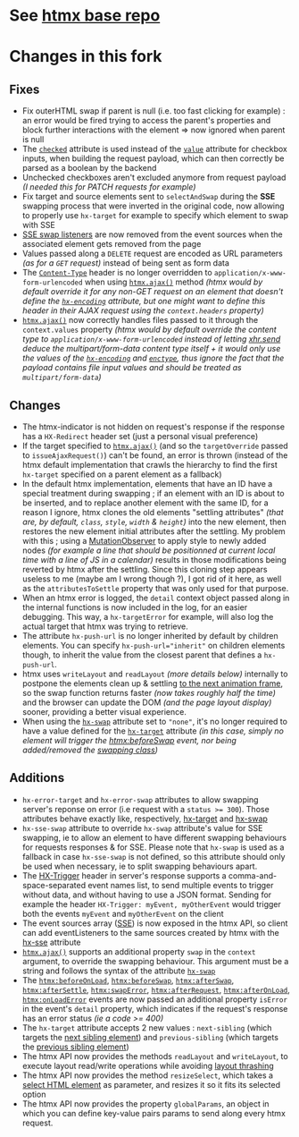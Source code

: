 # See [htmx base repo](https://github.com/bigskysoftware/htmx)

# Changes in this fork
## Fixes
- Fix outerHTML swap if parent is null (i.e. too fast clicking for example) : an error would be fired trying to access the parent's properties and block further interactions with the element => now ignored when parent is null
- The [`checked`](https://developer.mozilla.org/en/docs/Web/HTML/Element/Input/checkbox#checked) attribute is used instead of the [`value`](https://developer.mozilla.org/en/docs/Web/HTML/Element/Input/checkbox#value) attribute for checkbox inputs, when building the request payload, which can then correctly be parsed as a boolean by the backend
- Unchecked checkboxes aren't excluded anymore from request payload _(I needed this for PATCH requests for example)_
- Fix target and source elements sent to `selectAndSwap` during the **SSE** swapping process that were inverted in the original code, now allowing to properly use `hx-target` for example to specify which element to swap with SSE
- [SSE swap listeners](https://htmx.org/attributes/hx-sse/) are now removed from the event sources when the associated element gets removed from the page
- Values passed along a `DELETE` request are encoded as URL parameters _(as for a `GET` request)_ instead of being sent as form data 
- The [`Content-Type`](https://developer.mozilla.org/en/docs/Web/HTTP/Headers/Content-Type) header is no longer overridden to `application/x-www-form-urlencoded` when using [`htmx.ajax()`](https://htmx.org/api/#ajax) method _(htmx would by default override it for any non-GET request on an element that doesn't define the [`hx-encoding`](https://htmx.org/attributes/hx-encoding/) attribute, but one might want to define this header in their AJAX request using the `context.headers` property)_
- [`htmx.ajax()`](https://htmx.org/api/#ajax) now correctly handles files passed to it through the `context.values` property _(htmx would by default override the content type to `application/x-www-form-urlencoded` instead of letting [xhr.send](https://xhr.spec.whatwg.org/#the-send()-method) deduce the multipart/form-data content type itself + it would only use the values of the [`hx-encoding`](https://htmx.org/attributes/hx-encoding/) and [`enctype`](https://developer.mozilla.org/en/docs/Web/API/HTMLFormElement/enctype), thus ignore the fact that the payload contains file input values and should be treated as `multipart/form-data`)_
## Changes
- The htmx-indicator is not hidden on request's response if the response has a `HX-Redirect` header set (just a personal visual preference)
- If the target specified to [`htmx.ajax()`](https://htmx.org/api/#ajax) (and so the `targetOverride` passed to `issueAjaxRequest()`) can't be found, an error is thrown (instead of the htmx default implementation that crawls the hierarchy to find the first `hx-target` specified on a parent element as a fallback)
- In the default htmx implementation, elements that have an ID have a special treatment during swapping ; if an element with an ID is about to be inserted, and to replace another element with the same ID, for a reason I ignore, htmx clones the old elements "settling attributes" _(that are, by default, `class`, `style`, `width` & `height`)_ into the new element, then restores the new element initial attributes after the settling. My problem with this ; using a [MutationObserver](https://developer.mozilla.org/en/docs/Web/API/MutationObserver) to apply style to newly added nodes _(for example a line that should be positionned at current local time with a line of JS in a calendar)_ results in those modifications being reverted by htmx after the settling. Since this cloning step appears useless to me (maybe am I wrong though ?), I got rid of it here, as well as the `attributesToSettle` property that was only used for that purpose.
- When an htmx error is logged, the `detail` context object passed along in the internal functions is now included in the log, for an easier debugging. This way, a `hx-targetError` for example, will also log the actual target that htmx was trying to retrieve.
- The attribute `hx-push-url` is no longer inherited by default by children elements. You can specify `hx-push-url="inherit"` on children elements though, to inherit the value from the closest parent that defines a `hx-push-url`.
- htmx uses `writeLayout` and `readLayout` _(more details below)_ internally to postpone the elements clean up & settling [to the next animation frame](https://developer.mozilla.org/en/docs/Web/API/Window/requestAnimationFrame), so the swap function returns faster _(now takes roughly half the time)_ and the browser can update the DOM _(and the page layout display)_ sooner, providing a better visual experience.
- When using the [`hx-swap`](https://htmx.org/attributes/hx-swap/) attribute set to `"none"`, it's no longer required to have a value defined for the [`hx-target`](https://htmx.org/attributes/hx-target/) attribute _(in this case, simply no element will trigger the [htmx:beforeSwap](https://htmx.org/events/#htmx:beforeSwap) event, nor being added/removed the [swapping class](https://htmx.org/reference/#classes))_
## Additions
- `hx-error-target` and `hx-error-swap` attributes to allow swapping server's reponse on error (i.e request with a `status >= 300`). Those attributes behave exactly like, respectively, [hx-target](https://htmx.org/attributes/hx-target/) and [hx-swap](https://htmx.org/attributes/hx-swap/)
- `hx-sse-swap` attribute to override `hx-swap` attribute's value for SSE swapping, ie to allow an element to have different swapping behaviours for requests responses & for SSE. Please note that `hx-swap` is used as a fallback in case `hx-sse-swap` is not defined, so this attribute should only be used when necessary, ie to split swapping behaviours apart. 
- The [HX-Trigger](https://htmx.org/headers/hx-trigger/) header in server's response supports a comma-and-space-separated event names list, to send multiple events to trigger without data, and without having to use a JSON format. Sending for example the header `HX-Trigger: myEvent, myOtherEvent` would trigger both the events `myEvent` and `myOtherEvent` on the client
- The event sources array ([SSE](https://htmx.org/attributes/hx-sse/)) is now exposed in the htmx API, so client can add eventListeners to the same sources created by htmx with the [hx-sse](https://htmx.org/attributes/hx-sse/) attribute
- [`htmx.ajax()`](https://htmx.org/api/#ajax) supports an additional property `swap` in the `context` argument, to override the swapping behaviour. This argument must be a string and follows the syntax of the attribute [`hx-swap`](https://htmx.org/attributes/hx-swap/)
- The [`htmx:beforeOnLoad`](https://htmx.org/events/#htmx:beforeOnLoad), [`htmx:beforeSwap`](https://htmx.org/events/#htmx:beforeSwap), [`htmx:afterSwap`](https://htmx.org/events/#htmx:afterSwap), [`htmx:afterSettle`](https://htmx.org/events/#htmx:afterSettle), [`htmx:swapError`](https://htmx.org/events/#htmx:swapError), [`htmx:afterRequest`](https://htmx.org/events/#htmx:afterRequest), [`htmx:afterOnLoad`](https://htmx.org/events/#htmx:afterOnLoad), [`htmx:onLoadError`](https://htmx.org/events/#htmx:onLoadError) events are now passed an additional property `isError` in the event's `detail` property, which indicates if the request's response has an error status _(ie a code >= 400)_
- The `hx-target` attribute accepts 2 new values : `next-sibling` (which targets the [next sibling element](https://developer.mozilla.org/en-US/docs/Web/API/Element/nextElementSibling)) and `previous-sibling` (which targets the [previous sibling element](https://developer.mozilla.org/en-US/docs/Web/API/Element/previousElementSibling))
- The htmx API now provides the methods `readLayout` and `writeLayout`, to execute layout read/write operations while avoiding [layout thrashing](https://developers.google.com/web/fundamentals/performance/rendering/avoid-large-complex-layouts-and-layout-thrashing#avoid_layout_thrashing)
- The htmx API now provides the method `resizeSelect`, which takes a [select HTML element](https://developer.mozilla.org/en/docs/Web/HTML/Element/select) as parameter, and resizes it so it fits its selected option
- The htmx API now provides the property `globalParams`, an object in which you can define key-value pairs params to send along every htmx request.
